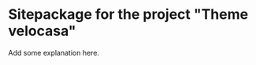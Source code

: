 Sitepackage for the project "Theme velocasa"
==============================================================

Add some explanation here.

